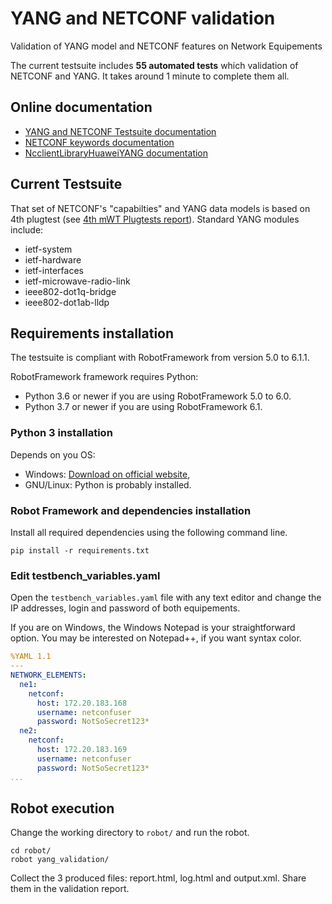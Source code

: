# YANG and NETCONF validation

Validation of YANG model and NETCONF features on Network Equipements

The current testsuite includes **55 automated tests** which validation of
NETCONF and YANG. It takes around 1 minute to complete them all.

## Online documentation

- [YANG and NETCONF Testsuite documentation](https://jrebiffe.github.io/yang_validation/yang_netconf_validation.html)
- [NETCONF keywords documentation](https://jrebiffe.github.io/yang_validation/netconf_keyword.html)
- [NcclientLibraryHuaweiYANG documentation](https://jrebiffe.github.io/yang_validation/NcclientLibraryHuaweiYANG.html)

## Current Testsuite

That set of NETCONF's "capabilties" and YANG data models is based on 4th plugtest
(see [4th mWT Plugtests report](https://portal.etsi.org/Portals/0/TBpages/CTI/Docs/4th_mWT_PLUGTESTS_REPORT_v1_0.pdf)).
Standard YANG modules include:

- ietf-system
- ietf-hardware
- ietf-interfaces
- ietf-microwave-radio-link
- ieee802-dot1q-bridge
- ieee802-dot1ab-lldp

## Requirements installation

The testsuite is compliant with RobotFramework from version 5.0 to 6.1.1.

RobotFramework framework requires Python:

- Python 3.6 or newer if you are using RobotFramework 5.0 to 6.0.
- Python 3.7 or newer if you are using RobotFramework 6.1.

### Python 3 installation

Depends on you OS:

- Windows: [Download on official website](https://www.python.org/downloads/),
- GNU/Linux: Python is probably installed.

### Robot Framework and dependencies installation

Install all required dependencies using the following command line.

```shell
pip install -r requirements.txt
```

### Edit testbench_variables.yaml

Open the `testbench_variables.yaml` file with any text editor and change the
IP addresses, login and password of both equipements.

If you are on Windows, the Windows Notepad is your straightforward option.
You may be interested on Notepad++, if you want syntax color.

```yaml
%YAML 1.1
---
NETWORK_ELEMENTS:
  ne1:
    netconf:
      host: 172.20.183.168
      username: netconfuser
      password: NotSoSecret123*
  ne2:
    netconf:
      host: 172.20.183.169
      username: netconfuser
      password: NotSoSecret123*
...
```

## Robot execution

Change the working directory to `robot/` and run the robot.

```shell
cd robot/
robot yang_validation/
```

Collect the 3 produced files: report.html, log.html and output.xml.
Share them in the validation report.
